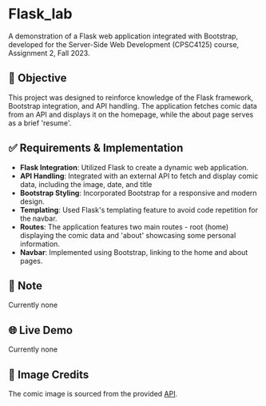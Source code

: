 # Flask_lab
A demonstration of a Flask web application integrated with Bootstrap, developed for the Server-Side Web Development (CPSC4125) course, Assignment 2, Fall 2023.

## 🎯 Objective
This project was designed to reinforce knowledge of the Flask framework, Bootstrap integration, and API handling. The application fetches comic data from an API and displays it on the homepage, while the about page serves as a brief 'resume'.

## ✅ Requirements & Implementation
- __Flask Integration__: Utilized Flask to create a dynamic web application.
- __API Handling__: Integrated with an external API to fetch and display comic data, including the image, date, and title
- __Bootstrap Styling__: Incorporated Bootstrap for a responsive and modern design.
- __Templating__: Used Flask's templating feature to avoid code repetition for the navbar.
- __Routes__: The application features two main routes - root (home) displaying the comic data and 'about' showcasing some personal information.
- __Navbar__: Implemented using Bootstrap, linking to the home and about pages.

## 📌 Note
Currently none

## 🌐 Live Demo
Currently none

## 📸 Image Credits
The comic image is sourced from the provided [API](https://xkcd.com/info.0.json).
